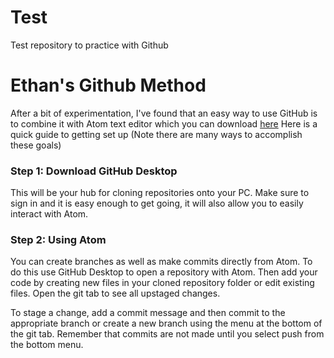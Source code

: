 # Test
Test repository to practice with Github  

# Ethan's Github Method
After a bit of experimentation, I've found that an easy way to use GitHub is to combine it with Atom text editor which you can download [here](https://atom.io/)
Here is a quick guide to getting set up (Note there are many ways to accomplish these goals)

### Step 1: Download GitHub Desktop
This will be your hub for cloning repositories onto your PC. Make sure to sign in and it is easy enough to get going, it will also allow you to easily interact with Atom. 

### Step 2: Using Atom
You can create branches as well as make commits directly from Atom. To do this use GitHub Desktop to open a repository with Atom. Then add your code by creating new files in your cloned repository folder or edit existing files. 
Open the git tab to see all upstaged changes. 

To stage a change, add a commit message and then commit to the appropriate branch or create a new branch using the menu at the bottom of the git tab. Remember that commits are not made until you select push from the bottom menu.

